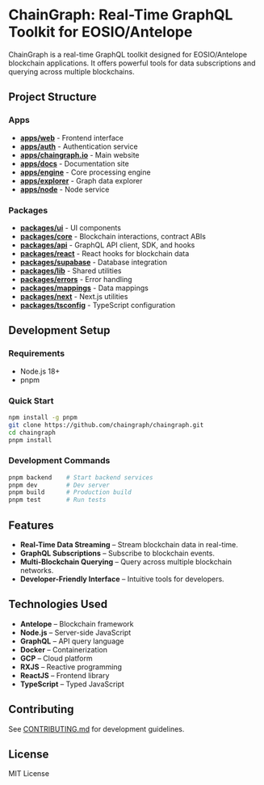 # ChainGraph: Real-Time GraphQL Toolkit for EOSIO/Antelope

ChainGraph is a real-time GraphQL toolkit designed for EOSIO/Antelope blockchain applications. It offers powerful tools for data subscriptions and querying across multiple blockchains.

## Project Structure

### Apps
- [__apps/web__](./apps/web/README.md) - Frontend interface
- [__apps/auth__](./apps/auth/README.md) - Authentication service
- [__apps/chaingraph.io__](./apps/chaingraph.io/README.md) - Main website
- [__apps/docs__](./apps/docs/README.md) - Documentation site
- [__apps/engine__](./apps/engine/README.md) - Core processing engine
- [__apps/explorer__](./apps/explorer/README.md) - Graph data explorer
- [__apps/node__](./apps/node/README.md) - Node service

### Packages
- [__packages/ui__](./packages/ui/README.md) - UI components
- [__packages/core__](./packages/core/README.md) - Blockchain interactions, contract ABIs
- [__packages/api__](./packages/api/README.md) - GraphQL API client, SDK, and hooks
- [__packages/react__](./packages/react/README.md) - React hooks for blockchain data
- [__packages/supabase__](./packages/supabase/README.md) - Database integration
- [__packages/lib__](./packages/lib/README.md) - Shared utilities
- [__packages/errors__](./packages/errors/README.md) - Error handling
- [__packages/mappings__](./packages/mappings/README.md) - Data mappings
- [__packages/next__](./packages/next/README.md) - Next.js utilities
- [__packages/tsconfig__](./packages/tsconfig/README.md) - TypeScript configuration

## Development Setup

### Requirements
- Node.js 18+
- pnpm

### Quick Start

```bash
npm install -g pnpm
git clone https://github.com/chaingraph/chaingraph.git
cd chaingraph
pnpm install
```

### Development Commands

```bash
pnpm backend    # Start backend services
pnpm dev        # Dev server
pnpm build      # Production build
pnpm test       # Run tests
```

## Features

- **Real-Time Data Streaming** – Stream blockchain data in real-time.
- **GraphQL Subscriptions** – Subscribe to blockchain events.
- **Multi-Blockchain Querying** – Query across multiple blockchain networks.
- **Developer-Friendly Interface** – Intuitive tools for developers.

## Technologies Used

- **Antelope** – Blockchain framework
- **Node.js** – Server-side JavaScript
- **GraphQL** – API query language
- **Docker** – Containerization
- **GCP** – Cloud platform
- **RXJS** – Reactive programming
- **ReactJS** – Frontend library
- **TypeScript** – Typed JavaScript

## Contributing

See [CONTRIBUTING.md](./CONTRIBUTING.md) for development guidelines.

## License

MIT License

